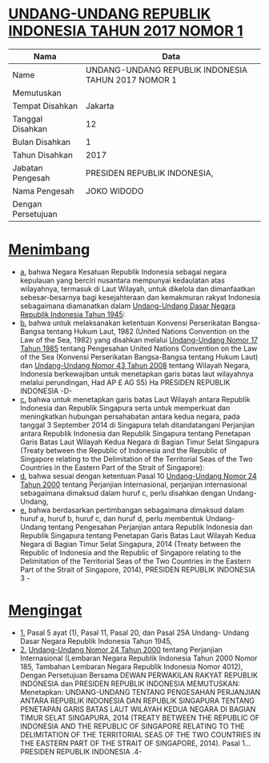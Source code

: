 # [UNDANG-UNDANG REPUBLIK INDONESIA TAHUN 2017 NOMOR 1](http://example.org/legal/document/uu/2017/1)

| Nama | Data |
| ------ | ----- |
|Name|UNDANG-UNDANG REPUBLIK INDONESIA TAHUN 2017 NOMOR 1|
|Memutuskan||
|Tempat Disahkan|Jakarta|
|Tanggal Disahkan|12|
|Bulan Disahkan|1|
|Tahun Disahkan|2017|
|Jabatan Pengesah|PRESIDEN REPUBLIK INDONESIA,|
|Nama Pengesah|JOKO WIDODO|
|Dengan Persetujuan||
# [Menimbang](http://example.org/legal/document/uu/2017/1/menimbang)

* [a.](http://example.org/legal/document/uu/2017/1/menimbang/point/a) bahwa Negara Kesatuan Republik Indonesia sebagai negara kepulauan yang berciri nusantara mempunyai kedaulatan atas wilayahnya, termasuk di Laut Wilayah, untuk dikelola dan dimanfaatkan sebesar-besarnya bagi kesejahteraan dan kemakmuran rakyat Indonesia sebagaimana diamanatkan dalam [Undang-Undang Dasar Negara Republik Indonesia Tahun 1945](http://example.org/legal/document/uu):
* [b.](http://example.org/legal/document/uu/2017/1/menimbang/point/b) bahwa untuk melaksanakan ketentuan Konvensi Perserikatan Bangsa-Bangsa tentang Hukum Laut, 1982 (United Nations Convention on the Law of the Sea, 1982) yang disahkan melalui [Undang-Undang Nomor 17 Tahun 1985](http://example.org/legal/document/uu/1985/17) tentang Pengesahan United Nations Convention on the Law of the Sea (Konvensi Perserikatan Bangsa-Bangsa tentang Hukum Laut) dan [Undang-Undang Nomor 43 Tahun 2008](http://example.org/legal/document/uu/2008/43) tentang Wilayah Negara, Indonesia berkewajiban untuk menetapkan garis batas laut wilayahnya melalui perundingan, Had AP £ AG S5) Ha PRESIDEN REPUBLIK INDONESIA -D-
* [c.](http://example.org/legal/document/uu/2017/1/menimbang/point/c) bahwa untuk menetapkan garis batas Laut Wilayah antara Republik Indonesia dan Republik Singapura serta untuk memperkuat dan meningkatkan hubungan persahabatan antara kedua negara, pada tanggal 3 September 2014 di Singapura telah ditandatangani Perjanjian antara Republik Indonesia dan Republik Singapura tentang Penetapan Garis Batas Laut Wilayah Kedua Negara di Bagian Timur Selat Singapura (Treaty between the Republic of Indonesia and the Republic of Singapore relating to the Delimitation of the Territorial Seas of the Two Countries in the Eastern Part of the Strait of Singapore):
* [d.](http://example.org/legal/document/uu/2017/1/menimbang/point/d) bahwa sesuai dengan ketentuan Pasal 10 [Undang-Undang Nomor 24 Tahun 2000](http://example.org/legal/document/uu/2000/24) tentang Perjanjian Internasional, perjanjian internasional sebagaimana dimaksud dalam huruf c, perlu disahkan dengan Undang-Undang,
* [e.](http://example.org/legal/document/uu/2017/1/menimbang/point/e) bahwa berdasarkan pertimbangan sebagaimana dimaksud dalam huruf a, huruf b, huruf c, dan huruf d, perlu membentuk Undang-Undang tentang Pengesahan Perjanjian antara Republik Indonesia dan Republik Singapura tentang Penetapan Garis Batas Laut Wilayah Kedua Negara di Bagian Timur Selat Singapura, 2014 (Treaty between the Republic of Indonesia and the Republic of Singapore relating to the Delimitation of the Territorial Seas of the Two Countries in the Eastern Part of the Strait of Singapore, 2014), PRESIDEN REPUBLIK INDONESIA 3 -
# [Mengingat](http://example.org/legal/document/uu/2017/1/mengingat)

* [1.](http://example.org/legal/document/uu/2017/1/mengingat/point/0001) Pasal 5 ayat (1), Pasal 11, Pasal 20, dan Pasal 25A Undang- Undang Dasar Negara Republik Indonesia Tahun 1945,
* [2.](http://example.org/legal/document/uu/2017/1/mengingat/point/0002) [Undang-Undang Nomor 24 Tahun 2000](http://example.org/legal/document/uu/2000/24) tentang Perjanjian Internasional (Lembaran Negara Republik Indonesia Tahun 2000 Nomor 185, Tambahan Lembaran Negara Republik Indonesia Nomor 4012), Dengan Persetujuan Bersama DEWAN PERWAKILAN RAKYAT REPUBLIK INDONESIA dan PRESIDEN REPUBLIK INDONESIA MEMUTUSKAN: Menetapkan: UNDANG-UNDANG TENTANG PENGESAHAN PERJANJIAN ANTARA REPUBLIK INDONESIA DAN REPUBLIK SINGAPURA TENTANG PENETAPAN GARIS BATAS LAUT WILAYAH KEDUA NEGARA DI BAGIAN TIMUR SELAT SINGAPURA, 2014 (TREATY BETWEEN THE REPUBLIC OF INDONESIA AND THE REPUBLIC OF SINGAPORE RELATING TO THE DELIMITATION OF THE TERRITORIAL SEAS OF THE TWO COUNTRIES IN THE EASTERN PART OF THE STRAIT OF SINGAPORE, 2014). Pasal 1... PRESIDEN REPUBLIK INDONESIA .4-